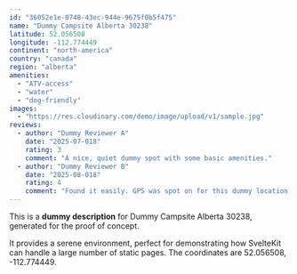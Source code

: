 ```yaml
---
id: "36052e1e-0748-43ec-944e-9675f0b5f475"
name: "Dummy Campsite Alberta 30238"
latitude: 52.056508
longitude: -112.774449
continent: "north-america"
country: "canada"
region: "alberta"
amenities:
  - "ATV-access"
  - "water"
  - "dog-friendly"
images:
  - "https://res.cloudinary.com/demo/image/upload/v1/sample.jpg"
reviews:
  - author: "Dummy Reviewer A"
    date: "2025-07-018"
    rating: 3
    comment: "A nice, quiet dummy spot with some basic amenities."
  - author: "Dummy Reviewer B"
    date: "2025-08-018"
    rating: 4
    comment: "Found it easily. GPS was spot on for this dummy location."
---
```


This is a **dummy description** for Dummy Campsite Alberta 30238, generated for the proof of concept.

It provides a serene environment, perfect for demonstrating how SvelteKit can handle a large number of static pages. The coordinates are 52.056508, -112.774449.
